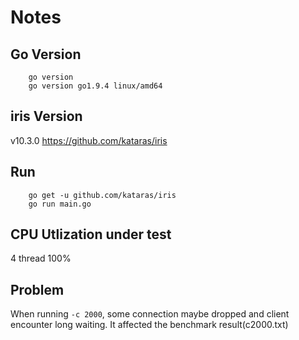 # Notes

## Go Version
```
    go version
    go version go1.9.4 linux/amd64
```

## iris Version
v10.3.0 https://github.com/kataras/iris

## Run
```
    go get -u github.com/kataras/iris
    go run main.go
```

## CPU Utlization under test
4 thread 100%


## Problem
When running `-c 2000`, some connection maybe dropped and client encounter
long waiting. It affected the benchmark result(c2000.txt)

